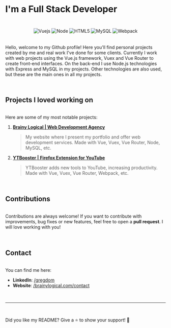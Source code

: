 <h1 style="padding:20px 0 22px 0;">I'm a Full Stack Developer</h1>

<p align="center">
 <img align="center" src="https://img.shields.io/badge/Vue.js-35495E?style=for-the-badge&logo=vuedotjs&logoColor=4FC08D" alt="Vuejs">
 <img align="center" src="https://img.shields.io/badge/Node.js-43853D?style=for-the-badge&logo=node.js&logoColor=white" alt="Node">
<img align="center" src="https://img.shields.io/badge/Express.js-404D59?style=for-the-badge" alt="HTML5">
<img align="center" src="https://img.shields.io/badge/MySQL-00000F?style=for-the-badge&logo=mysql&logoColor=white" alt="MySQL">
<img align="center" src="https://img.shields.io/badge/webpack-%238DD6F9.svg?style=for-the-badge&logo=webpack&logoColor=black" alt="Webpack">
</p>

<p style="padding:20px 0 30px 0;">
Hello, welcome to my Github profile! Here you'll find personal projects created by me and real work I've done for some clients. Currently I work with web projects using the Vue.js framework, Vuex and Vue Router to create front-end interfaces. On the back-end I use Node.js technologies with Express and MySQL in my projects. Other technologies are also used, but these are the main ones in all my projects.
</p>

<h2 style="padding:0 0 16px 0;">Projects I loved working on</h2>

Here are some of my most notable projects:

1. [**Brainy Logical | Web Development Agency**](https://github.com/gregdom/brainy-logical-spa)

   > My website where I present my portfolio and offer web development services. Made with Vue, Vuex, Vue Router, Node, MySQL, etc.

2. [**YTBooster | Firefox Extension for YouTube**](https://github.com/gregdom/ytbooster-firefox-extension)

   > YTBooster adds new tools to YouTube, increasing productivity. Made with Vue, Vuex, Vue Router, Webpack, etc.

<h2 style="padding:30px 0 16px 0;">Contributions</h2>

Contributions are always welcome! If you want to contribute with improvements, bug fixes or new features, feel free to open a **pull request**. I will love working with you!

<h2 style="padding:30px 0 16px 0;">Contact</h2>

You can find me here:

- **LinkedIn**: [/gregdom](https://www.linkedin.com/in/gregorydom/)
- **Website**: [/brainylogical.com/contact](https://brainylogical.com/contact)

<br/>

---

<p style="padding:30px 0 16px 0;">
  Did you like my README? Give a ⭐️ to show your support! 🙌
</p>
